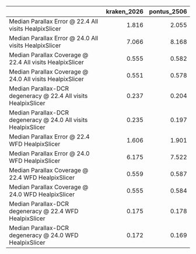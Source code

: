 |                                                                |   kraken_2026 |   pontus_2506 |
|:---------------------------------------------------------------|--------------:|--------------:|
| Median Parallax Error @ 22.4 All visits HealpixSlicer          |         1.816 |         2.055 |
| Median Parallax Error @ 24.0 All visits HealpixSlicer          |         7.066 |         8.168 |
| Median Parallax Coverage @ 22.4 All visits HealpixSlicer       |         0.555 |         0.582 |
| Median Parallax Coverage @ 24.0 All visits HealpixSlicer       |         0.551 |         0.578 |
| Median Parallax-DCR degeneracy @ 22.4 All visits HealpixSlicer |         0.237 |         0.204 |
| Median Parallax-DCR degeneracy @ 24.0 All visits HealpixSlicer |         0.235 |         0.197 |
| Median Parallax Error @ 22.4 WFD HealpixSlicer                 |         1.606 |         1.901 |
| Median Parallax Error @ 24.0 WFD HealpixSlicer                 |         6.175 |         7.522 |
| Median Parallax Coverage @ 22.4 WFD HealpixSlicer              |         0.559 |         0.587 |
| Median Parallax Coverage @ 24.0 WFD HealpixSlicer              |         0.555 |         0.584 |
| Median Parallax-DCR degeneracy @ 22.4 WFD HealpixSlicer        |         0.175 |         0.178 |
| Median Parallax-DCR degeneracy @ 24.0 WFD HealpixSlicer        |         0.172 |         0.169 |
